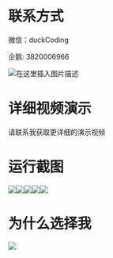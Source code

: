 # 联系方式

微信：duckCoding

企鹅: 3820006966

![在这里插入图片描述](http://upload.cxycsx.vip/91ab4bcb4f2c4c6db86365bb6d6e9c62.jpeg)

# 详细视频演示

请联系我获取更详细的演示视频

# 运行截图

![](http://www.bysj52.com/uploadfile/ueditor/image/202306/%E6%AF%95%E8%AE%BEssm414%E5%B8%83%E5%8D%A1%E7%BB%B4%E7%BA%B3%E7%BA%A2%E9%85%92%E7%BD%91%E9%A1%B5%E7%9A%84%E5%AE%9E%E7%8E%B0%E6%AF%95%E4%B8%9A%E8%AE%BE%E8%AE%A1/3.png)![](http://www.bysj52.com/uploadfile/ueditor/image/202306/%E6%AF%95%E8%AE%BEssm414%E5%B8%83%E5%8D%A1%E7%BB%B4%E7%BA%B3%E7%BA%A2%E9%85%92%E7%BD%91%E9%A1%B5%E7%9A%84%E5%AE%9E%E7%8E%B0%E6%AF%95%E4%B8%9A%E8%AE%BE%E8%AE%A1/1.png)![](http://www.bysj52.com/uploadfile/ueditor/image/202306/%E6%AF%95%E8%AE%BEssm414%E5%B8%83%E5%8D%A1%E7%BB%B4%E7%BA%B3%E7%BA%A2%E9%85%92%E7%BD%91%E9%A1%B5%E7%9A%84%E5%AE%9E%E7%8E%B0%E6%AF%95%E4%B8%9A%E8%AE%BE%E8%AE%A1/5.png)![](http://www.bysj52.com/uploadfile/ueditor/image/202306/%E6%AF%95%E8%AE%BEssm414%E5%B8%83%E5%8D%A1%E7%BB%B4%E7%BA%B3%E7%BA%A2%E9%85%92%E7%BD%91%E9%A1%B5%E7%9A%84%E5%AE%9E%E7%8E%B0%E6%AF%95%E4%B8%9A%E8%AE%BE%E8%AE%A1/2.png)![](http://www.bysj52.com/uploadfile/ueditor/image/202306/%E6%AF%95%E8%AE%BEssm414%E5%B8%83%E5%8D%A1%E7%BB%B4%E7%BA%B3%E7%BA%A2%E9%85%92%E7%BD%91%E9%A1%B5%E7%9A%84%E5%AE%9E%E7%8E%B0%E6%AF%95%E4%B8%9A%E8%AE%BE%E8%AE%A1/4.png)

# 为什么选择我

![](http://upload.cxycsx.vip/%E7%A8%8B%E5%BA%8F%E8%AE%BE%E8%AE%A1.png)

